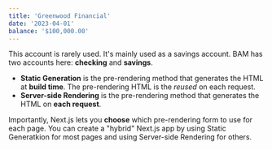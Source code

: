 ```yaml
---
title: 'Greenwood Financial'
date: '2023-04-01'
balance: '$100,000.00'
---
```


This account is rarely used. It's mainly used as a savings account. BAM has two accounts here: **checking** and **savings**.

- **Static Generation** is the pre-rendering method that generates the HTML at **build time**. The pre-rendering HTML is the _reused_ on each request.
- **Server-side Rendering** is the pre-rendering method that generates the HTML on **each request**.

Importantly, Next.js lets you **choose** which pre-rendering form to use for each page. You can create a "hybrid" Next.js app by using Static Generatkion for most pages and using Server-side Rendering for others.